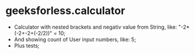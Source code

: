 # geeksforless.calculator
- Calculator with nested brackets and negativ value from String, like: "-2*(-2+-2+(-2/2))" = 10; 
- And showing count of User input numbers, like: 5;
- Plus tests;
